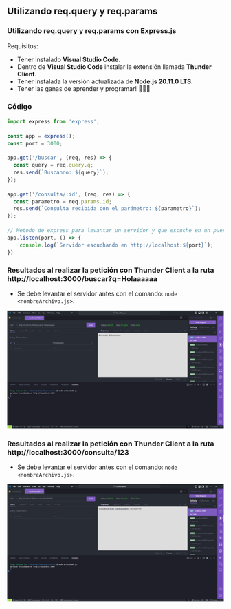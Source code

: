 
## Utilizando req.query y req.params

### Utilizando req.query y req.params con Express.js

Requisitos:

- Tener instalado **Visual Studio Code**.
- Dentro de **Visual Studio Code** instalar la extensión llamada **Thunder Client**.
- Tener instalada la versión actualizada de **Node.js 20.11.0 LTS.**
- Tener las ganas de aprender y programar! 🚀🚀🚀

### Código

```javascript
import express from 'express';

const app = express();
const port = 3000;

app.get('/buscar', (req, res) => {
  const query = req.query.q;
  res.send(`Buscando: ${query}`);
});
  
app.get('/consulta/:id', (req, res) => {
  const parametro = req.params.id;
  res.send(`Consulta recibida con el parámetro: ${parametro}`);
});
  
// Metodo de express para levantar un servidor y que escuche en un puerto determinado.
app.listen(port, () => {
    console.log(`Servidor escuchando en http://localhost:${port}`);
})
```

### Resultados al realizar la petición con Thunder Client a la ruta http://localhost:3000/buscar?q=Holaaaaaa

- Se debe levantar el servidor antes con el comando: `node <nombreArchivo.js>`.

![query1.png](../images/query1.png)

### Resultados al realizar la petición con Thunder Client a la ruta http://localhost:3000/consulta/123

- Se debe levantar el servidor antes con el comando: `node <nombreArchivo.js>`.

![query2.png](../images/query2.png)